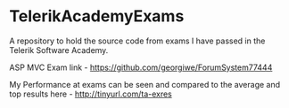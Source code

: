 TelerikAcademyExams
===================

A repository to hold the source code from exams I have passed in the Telerik Software Academy.

ASP MVC Exam link - https://github.com/georgiwe/ForumSystem77444

My Performance at exams can be seen and compared to the average and top results here - http://tinyurl.com/ta-exres
